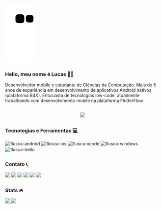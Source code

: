 
![Snake animation](https://github.com/1lusca/1lusca/blob/output/github-contribution-grid-snake.svg)


### Hello, meu nome é Lucas 👨‍💻 
Desenvolvedor mobile e estudante de Ciências da Computação. Mais de 5 anos de experiência em desenvolvimento de aplicativos Android nativos (plataforma B4X). Entusiasta de tecnologias low-code, atualmente trabalhando com desenvolvimento mobile na plataforma FlutterFlow.

##

<p align="center">
  <a href="https://skillicons.dev">
    <img src="https://skillicons.dev/icons?i=flutter,dart,html,css,bootstrap,firebase,mysql,postgres,vscode,androidstudio,vim,linux,xd,figma,wordpress,git,github,trello" />
  </a>
</p>

##

### Tecnologias e Ferramentas 💻
<div style="display: inline_block">
  

  <img align="center" alt="1lusca-android" height="30" width="30" src="https://cdn.jsdelivr.net/gh/devicons/devicon/icons/android/android-plain.svg">
  <img align="center" alt="1lusca-ios" height="30" width="30" src="https://cdn.jsdelivr.net/gh/devicons/devicon/icons/apple/apple-original.svg">
  <img align="center" alt="1lusca-xcode" height="30" width="30" src="https://cdn.jsdelivr.net/gh/devicons/devicon/icons/xcode/xcode-original.svg">
  <img align="center" alt="1lusca-windows" height="30" width="30" src="https://cdn.jsdelivr.net/gh/devicons/devicon/icons/windows8/windows8-original.svg">
  <img align="center" alt="1lusca-trello" height="30" width="30" src="https://cdn.jsdelivr.net/gh/devicons/devicon/icons/trello/trello-plain.svg">
 
</div>
  
##
  
 ### Contato 📞
<div> 
  <a href="https://github.com/1lusca" target="_blank"><img src="https://img.shields.io/badge/GitHub-100000?style=for-the-badge&logo=github&logoColor=white" target="_blank"></a> 
  <a href="https://www.linkedin.com/in/lucasschneider10/" target="_blank"><img src="https://img.shields.io/badge/-LinkedIn-%230077B5?style=for-the-badge&logo=linkedin&logoColor=white" target="_blank"></a> 
 <a href="https://discord.com/channels/651596653974913035" target="_blank"><img src="https://img.shields.io/badge/Discord-7289DA?style=for-the-badge&logo=discord&logoColor=white" target="_blank"></a> 
  <a href = "mailto:schneider.lusca@gmail.com"><img src="https://img.shields.io/badge/Gmail-D14836?style=for-the-badge&logo=gmail&logoColor=white" target="_blank"></a>
  <a href = "mailto:schneider.lucas@outlook.com"><img src="https://img.shields.io/badge/Microsoft_Outlook-0078D4?style=for-the-badge&logo=microsoft-outlook&logoColor=white" target="_blank"></a>
  <a href = "https://wa.me/5551983016557"><img src="https://img.shields.io/badge/WhatsApp-25D366?style=for-the-badge&logo=whatsapp&logoColor=white" target="_blank"></a>
</div>

##

### Stats 🔥
<div>
<a href="https://github.com/seu-usuário-aqui">
  <img height="180em" src="https://github-readme-stats.vercel.app/api/top-langs/?username=1lusca&layout=compact&langs_count=7&theme=yeblu"/>
  <img height="180em" src="https://github-readme-stats.vercel.app/api?username=1lusca&show_icons=true&theme=yeblu&include_all_commits=true&count_private=true"/>
</div>

